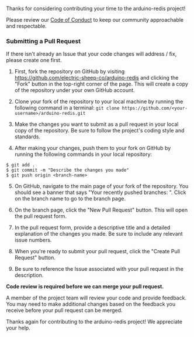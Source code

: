 Thanks for considering contributing your time to the arduino-redis project!

Please review our [Code of Conduct](./CODE_OF_CONDUCT.md) to keep our community approachable and respectable.

### Submitting a Pull Request

If there isn't already an Issue that your code changes will address / fix, please create one first.

1. First, fork the repository on GitHub by visiting https://github.com/electric-sheep-co/arduino-redis and clicking the "Fork" button in the top-right corner of the page. This will create a copy of the repository under your own GitHub account.

2. Clone your fork of the repository to your local machine by running the following command in a terminal: `git clone https://github.com/<your-username>/arduino-redis.git`

3. Make the changes you want to submit as a pull request in your local copy of the repository. Be sure to follow the project's coding style and standards.

4. After making your changes, push them to your fork on GitHub by running the following commands in your local repository:

```
$ git add .
$ git commit -m "Describe the changes you made"
$ git push origin <branch-name>
```

5. On GitHub, navigate to the main page of your fork of the repository. You should see a banner that says "Your recently pushed branches: <branch-name>". Click on the branch name to go to the branch page.

6. On the branch page, click the "New Pull Request" button. This will open the pull request form.

7. In the pull request form, provide a descriptive title and a detailed explanation of the changes you made. Be sure to include any relevant issue numbers.

8. When you're ready to submit your pull request, click the "Create Pull Request" button.
  
9. Be sure to reference the Issue associated with your pull request in the description.

**Code review is required before we can merge your pull request.** 
  
A member of the project team will review your code and provide feedback. You may need to make additional changes based on the feedback you receive before your pull request can be merged.

Thanks again for contributing to the arduino-redis project! We appreciate your help.
